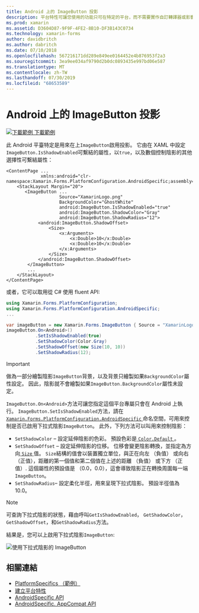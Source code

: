```yaml
---
title: Android 上的 ImageButton 投影
description: 平台特性可讓您使用的功能只可在特定的平台，而不需要實作自訂轉譯器或影響。 本文說明如何使用 Android 平臺特定的, 以在 ImageButton 上啟用陰影。
ms.prod: xamarin
ms.assetid: D3604D87-9F9F-4FE2-8B10-DF3B143C0734
ms.technology: xamarin-forms
author: davidbritch
ms.author: dabritch
ms.date: 07/10/2018
ms.openlocfilehash: 567216171dd289e849ee0164452e4b876953f2a3
ms.sourcegitcommit: 3ea9ee034af9790d2b0dc0893435e997bd06e587
ms.translationtype: MT
ms.contentlocale: zh-TW
ms.lasthandoff: 07/30/2019
ms.locfileid: "68653589"
---
```

# <a name="imagebutton-drop-shadows-on-android"></a>Android 上的 ImageButton 投影

[![下載範例](~/media/shared/download.png) 下載範例](https://docs.microsoft.com/samples/xamarin/xamarin-forms-samples/userinterface-platformspecifics)

此 Android 平臺特定是用來在上`ImageButton`啟用投影。 它由在 XAML 中設定`ImageButton.IsShadowEnabled`可繫結的屬性，以`true`，以及數個控制陰影的其他選擇性可繫結屬性：

```xaml
<ContentPage ...
             xmlns:android="clr-namespace:Xamarin.Forms.PlatformConfiguration.AndroidSpecific;assembly=Xamarin.Forms.Core">
    <StackLayout Margin="20">
       <ImageButton ...
                    Source="XamarinLogo.png"
                    BackgroundColor="GhostWhite"
                    android:ImageButton.IsShadowEnabled="true"
                    android:ImageButton.ShadowColor="Gray"
                    android:ImageButton.ShadowRadius="12">
            <android:ImageButton.ShadowOffset>
                <Size>
                    <x:Arguments>
                        <x:Double>10</x:Double>
                        <x:Double>10</x:Double>
                    </x:Arguments>
                </Size>
            </android:ImageButton.ShadowOffset>
        </ImageButton>
        ...
    </StackLayout>
</ContentPage>
```

或者，它可以取用從 C# 使用 fluent API:

```csharp
using Xamarin.Forms.PlatformConfiguration;
using Xamarin.Forms.PlatformConfiguration.AndroidSpecific;
...

var imageButton = new Xamarin.Forms.ImageButton { Source = "XamarinLogo.png", BackgroundColor = Color.GhostWhite, ... };
imageButton.On<Android>()
           .SetIsShadowEnabled(true)
           .SetShadowColor(Color.Gray)
           .SetShadowOffset(new Size(10, 10))
           .SetShadowRadius(12);
```

> [!IMPORTANT]
> 做為一部分繪製陰影`ImageButton`背景，以及背景只繪製如果`BackgroundColor`屬性設定。 因此，陰影就不會繪製如果`ImageButton.BackgroundColor`屬性未設定。

`ImageButton.On<Android>`方法可讓您指定這個平台專屬只會在 Android 上執行。 `ImageButton.SetIsShadowEnabled`方法，請在[ `Xamarin.Forms.PlatformConfiguration.AndroidSpecific` ](xref:Xamarin.Forms.PlatformConfiguration.AndroidSpecific)命名空間，可用來控制是否已啟用下拉式陰影`ImageButton`。 此外，下列方法可以叫用來控制陰影：

- `SetShadowColor` – 設定延伸陰影的色彩。 預設色彩是[ `Color.Default` ](xref:Xamarin.Forms.Color.Default*)。
- `SetShadowOffset` – 設定延伸陰影的位移。 位移會變更陰影轉換，並指定為方向[ `Size` ](xref:Xamarin.Forms.Size)值。 `Size`結構的值會以裝置獨立單位，與正在向左 （負值） 或向右 （正值），距離的第一個值和第二個值在上述的距離 （負值） 或下方 （正值）. 這個屬性的預設值是 （0.0，0.0），這會導致陰影正在轉換周圍每一端`ImageButton`。
- `SetShadowRadius`– 設定柔化半徑，用來呈現下拉式陰影。 預設半徑值為 10.0。

> [!NOTE]
> 可查詢下拉式陰影的狀態，藉由呼叫`GetIsShadowEnabled`， `GetShadowColor`， `GetShadowOffset`，和`GetShadowRadius`方法。

結果是，您可以上啟用下拉式陰影`ImageButton`:

![](imagebutton-drop-shadow-images/imagebutton-drop-shadow.png "使用下拉式陰影的 ImageButton")

## <a name="related-links"></a>相關連結

- [PlatformSpecifics （範例）](https://docs.microsoft.com/samples/xamarin/xamarin-forms-samples/userinterface-platformspecifics)
- [建立平台特性](~/xamarin-forms/platform/platform-specifics/index.md#creating-platform-specifics)
- [AndroidSpecific API](xref:Xamarin.Forms.PlatformConfiguration.AndroidSpecific)
- [AndroidSpecific. AppCompat API](xref:Xamarin.Forms.PlatformConfiguration.AndroidSpecific.AppCompat)
